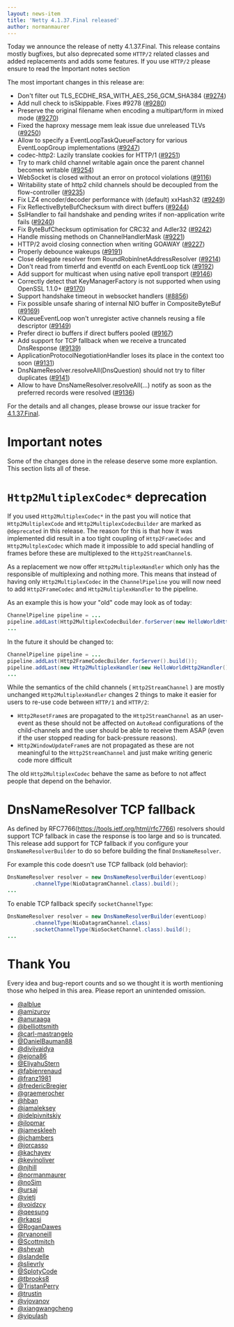 ```yaml
---
layout: news-item
title: 'Netty 4.1.37.Final released'
author: normanmaurer
---
```


Today we announce the release of netty 4.1.37.Final. This release contains mostly bugfixes, but also deprecated some `HTTP/2` related classes and added replacements and adds some features. If you use `HTTP/2` please ensure to read the Important notes section

The most important changes in this release are:

* Don't filter out TLS_ECDHE_RSA_WITH_AES_256_GCM_SHA384 ([#9274](https://github.com/netty/netty/pull/9274))
* Add null check to isSkippable. Fixes #9278 ([#9280](https://github.com/netty/netty/pull/9280))
* Preserve the original filename when encoding a multipart/form in mixed mode ([#9270](https://github.com/netty/netty/pull/9270))
* Fixed the haproxy message mem leak issue due unreleased TLVs ([#9250](https://github.com/netty/netty/pull/9250))
* Allow to specify a EventLoopTaskQueueFactory for various EventLoopGroup implementations ([#9247](https://github.com/netty/netty/pull/9247))
* codec-http2: Lazily translate cookies for HTTP/1 ([#9251](https://github.com/netty/netty/pull/9251))
* Try to mark child channel writable again once the parent channel becomes writable ([#9254](https://github.com/netty/netty/pull/9254))
* WebSocket is closed without an error on protocol violations ([#9116](https://github.com/netty/netty/pull/9116))
* Writability state of http2 child channels should be decoupled from the flow-controller ([#9235](https://github.com/netty/netty/pull/9235))
* Fix LZ4 encoder/decoder performance with (default) xxHash32 ([#9249](https://github.com/netty/netty/pull/9249))
* Fix ReflectiveByteBufChecksum with direct buffers ([#9244](https://github.com/netty/netty/pull/9244))
* SslHandler to fail handshake and pending writes if non-application write fails ([#9240](https://github.com/netty/netty/pull/9240))
* Fix ByteBufChecksum optimisation for CRC32 and Adler32 ([#9242](https://github.com/netty/netty/pull/9242))
* Handle missing methods on ChannelHandlerMask ([#9221](https://github.com/netty/netty/pull/9221))
* HTTP/2 avoid closing connection when writing GOAWAY ([#9227](https://github.com/netty/netty/pull/9227))
* Properly debounce wakeups ([#9191](https://github.com/netty/netty/pull/9191))
* Close delegate resolver from RoundRobinInetAddressResolver ([#9214](https://github.com/netty/netty/pull/9214))
* Don't read from timerfd and eventfd on each EventLoop tick ([#9192](https://github.com/netty/netty/pull/9192))
* Add support for multicast when using native epoll transport ([#9146](https://github.com/netty/netty/pull/9146))
* Correctly detect that KeyManagerFactory is not supported when using OpenSSL 1.1.0+ ([#9170](https://github.com/netty/netty/pull/9170))
* Support handshake timeout in websocket handlers ([#8856](https://github.com/netty/netty/pull/8856))
* Fix possible unsafe sharing of internal NIO buffer in CompositeByteBuf ([#9169](https://github.com/netty/netty/pull/9169))
* KQueueEventLoop won't unregister active channels reusing a file descriptor ([#9149](https://github.com/netty/netty/pull/9149))
* Prefer direct io buffers if direct buffers pooled ([#9167](https://github.com/netty/netty/pull/9167))
* Add support for TCP fallback when we receive a truncated DnsResponse ([#9139](https://github.com/netty/netty/pull/9139))
* ApplicationProtocolNegotiationHandler loses its place in the context too soon ([#9131](https://github.com/netty/netty/issues/9131))
* DnsNameResolver.resolveAll(DnsQuestion) should not try to filter duplicates  ([#9141](https://github.com/netty/netty/pull/9141))
* Allow to have DnsNameResolver.resolveAll(...) notify as soon as the preferred records were resolved ([#9136](https://github.com/netty/netty/pull/9136))


For the details and all changes, please browse our issue tracker for [4.1.37.Final](https://github.com/netty/netty/milestone/210?closed=1). 


# Important notes

Some of the changes done in the release deserve some more explantion. This section lists all of these.

# `Http2MultiplexCodec*` deprecation

If you used `Http2MultiplexCodec*` in the past you will notice that `Http2MultiplexCode` and `Http2MultiplexCodecBuilder` are marked as `@deprecated` in this release. The reason for this is that how it was implemented did result in a too tight coupling of `Http2FrameCodec` and `Http2MultplexCodec` which made it impossible to add special handling of frames before these are multiplexed to the `Http2StreamChannel`s. 

As a replacement we now offer `Http2MultiplexHandler` which only has the responsible of multiplexing and nothing more. This means that instead of having only `Http2MultiplexCodec` in the `ChannelPipeline` you will now need to add `Http2FrameCodec` and `Http2MultiplexHandler` to the pipeline.

As an example this is how your "old" code may look as of today:

```java
ChannelPipeline pipeline = ...
pipeline.addLast(Http2MultiplexCodecBuilder.forServer(new HelloWorldHttp2Handler()).build());
...
```

In the future it should be changed to:
```java
ChannelPipeline pipeline = ...
pipeline.addLast(Http2FrameCodecBuilder.forServer().build());
pipeline.addLast(new Http2MultiplexHandler(new HelloWorldHttp2Handler());
...
```

While the semantics of the child channels ( `Http2StreamChannel` ) are mostly unchanged `Http2MultiplexHandler` changes 2 things to make it easier for users to re-use code between `HTTP/1` and `HTTP/2`:
* `Http2ResetFrame`s are propagated to the `Http2StreamChannel` as an user-event as these should not be affected on `AutoRead` configurations of the child-channels and the user should be able to receive them ASAP (even if the user stopped reading for back-pressure reasons).
* `Http2WindowUpdateFrame`s are not propagated as these are not meaningful to the `Http2StreamChannel` and just make writing generic code more difficult

The old `Http2MultiplexCodec` behave the same as before to not affect people that depend on the behavior.

# DnsNameResolver TCP fallback

As defined by RFC7766(https://tools.ietf.org/html/rfc7766) resolvers should support TCP fallback in case the response is too large and so is truncated. This release add support for TCP fallback if you configure your `DnsNameResolverBuilder` to do so before building the final `DnsNameResolver`.

For example this code doesn't use TCP fallback (old behavior):
```java
DnsNameResolver resolver = new DnsNameResolverBuilder(eventLoop)
        .channelType(NioDatagramChannel.class).build();
...
```

To enable TCP fallback specify `socketChannelType`:
```java
DnsNameResolver resolver = new DnsNameResolverBuilder(eventLoop)
        .channelType(NioDatagramChannel.class)
        .socketChannelType(NioSocketChannel.class).build();
...
```

# Thank You

Every idea and bug-report counts and so we thought it is worth mentioning those who helped in this area. Please report an unintended omission.

 
* [@alblue](https://github.com/alblue)
* [@amizurov](https://github.com/amizurov)
* [@anuraaga](https://github.com/anuraaga)
* [@belliottsmith](https://github.com/belliottsmith)
* [@carl-mastrangelo](https://github.com/carl-mastrangelo)
* [@DanielBauman88](https://github.com/DanielBauman88)
* [@divijvaidya](https://github.com/divijvaidya)
* [@ejona86](https://github.com/ejona86)
* [@EliyahuStern](https://github.com/EliyahuStern)
* [@fabienrenaud](https://github.com/fabienrenaud)
* [@franz1981](https://github.com/franz1981)
* [@fredericBregier](https://github.com/fredericBregier)
* [@graemerocher](https://github.com/graemerocher)
* [@hban](https://github.com/hban)
* [@iamaleksey](https://github.com/iamaleksey)
* [@idelpivnitskiy](https://github.com/idelpivnitskiy) 
* [@ilopmar](https://github.com/ilopmar)
* [@jameskleeh](https://github.com/jameskleeh)
* [@jchambers](https://github.com/jchambers)
* [@jorcasso](https://github.com/jorcasso)
* [@kachayev](https://github.com/kachayev)
* [@kevinoliver](https://github.com/kevinoliver)
* [@njhill](https://github.com/njhill)
* [@normanmaurer](https://github.com/normanmaurer)
* [@noSim](https://github.com/noSim)
* [@ursaj](https://github.com/ursaj)
* [@vietj](https://github.com/vietj)
* [@voidzcy](https://github.com/voidzcy)
* [@qeesung](https://github.com/qeesung)    
* [@rkapsi](https://github.com/rkapsi)
* [@RoganDawes](https://github.com/RoganDawes)
* [@ryanoneill](https://github.com/ryanoneill)
* [@Scottmitch](https://github.com/Scottmitch)
* [@shevah](https://github.com/shevah)
* [@slandelle](https://github.com/slandelle)
* [@slievrly](https://github.com/slievrly)
* [@SplotyCode](https://github.com/SplotyCode)
* [@tbrooks8](https://github.com/tbrooks8)
* [@TristanPerry](https://github.com/TristanPerry)
* [@trustin](https://github.com/trustin)
* [@vjovanov](https://github.com/vjovanov)
* [@xiangwangcheng](https://github.com/xiangwangcheng)
* [@yipulash](https://github.com/yipulash)
 
